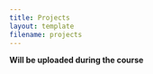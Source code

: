 ```yaml
---
title: Projects
layout: template
filename: projects
--- 
```



**Will be uploaded during the course**


